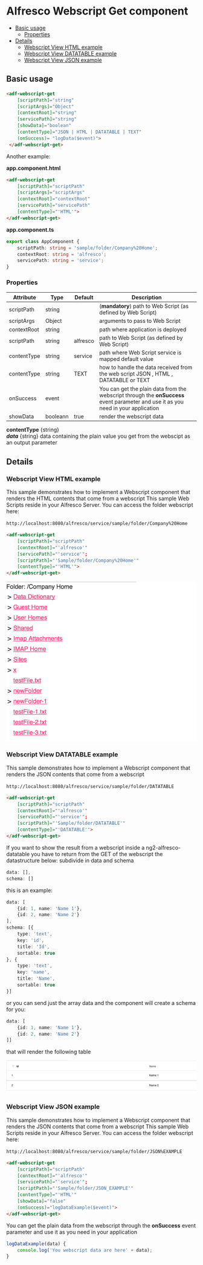 # Alfresco Webscript Get component

<!-- markdown-toc start - Don't edit this section.  npm run toc to generate it-->

<!-- toc -->

- [Basic usage](#basic-usage)
  * [Properties](#properties)
- [Details](#details)
  * [Webscript View HTML example](#webscript-view-html-example)
  * [Webscript View DATATABLE example](#webscript-view-datatable-example)
  * [Webscript View JSON example](#webscript-view-json-example)

<!-- tocstop -->

<!-- markdown-toc end -->

## Basic usage

```html
<adf-webscript-get 
    [scriptPath]="string"
    [scriptArgs]="Object"
    [contextRoot]="string"
    [servicePath]="string"
    [showData]="boolean"
    [contentType]="JSON | HTML | DATATABLE | TEXT"
    (onSuccess)= "logData($event)">
 </adf-webscript-get>
```

Another example:

**app.component.html**

```html
<adf-webscript-get 
    [scriptPath]="scriptPath"
    [scriptArgs]="scriptArgs"
    [contextRoot]="contextRoot"
    [servicePath]="servicePath" 
    [contentType]="'HTML'">
</adf-webscript-get>
```

**app.component.ts**

```ts
export class AppComponent {
    scriptPath: string = 'sample/folder/Company%20Home';
    contextRoot: string = 'alfresco';
    servicePath: string = 'service';
}
```

### Properties

| Attribute | Type | Default | Description |
| --- | --- | --- | --- |
| scriptPath | string | |  (**mandatory**) path to Web Script (as defined by Web Script) |
| scriptArgs | Object | | arguments to pass to Web Script |
| contextRoot | string | | path where application is deployed | 
| scriptPath | string | alfresco |  path to Web Script (as defined by Web Script) | 
| contentType | string | service | path where Web Script service is mapped default value | 
| contentType | string | TEXT | how to handle the data received from the web script JSON , HTML , DATATABLE or TEXT |
| onSuccess | event | |  You can get the plain data from the webscript through the **onSuccess** event parameter and use it as you need in your application |
| showData | booleann | true | render the webscript data |

**contentType** {string}  
***data***      {string}  data containing the plain value you get from the webscipt as an output parameter

## Details

### Webscript View HTML example

This sample demonstrates how to implement a Webscript component that renders the HTML contents that come from a webscript
This sample Web Scripts reside in your Alfresco Server. You can access the folder webscript here:

```http://localhost:8080/alfresco/service/sample/folder/Company%20Home```

```html
<adf-webscript-get 
    [scriptPath]="scriptPath"
    [contextRoot]="'alfresco'"
    [servicePath]="'service'";
    [scriptPath]="'Sample/folder/Company%20Home'"
    [contentType]="'HTML'">
</adf-webscript-get>
```                          

![Custom columns](../docassets/images/HTML.png)                         

### Webscript View DATATABLE example

This sample demonstrates how to implement a Webscript component that renders the JSON contents that come from a webscript

```http://localhost:8080/alfresco/service/sample/folder/DATATABLE```

```html
<adf-webscript-get 
    [scriptPath]="scriptPath"
    [contextRoot]="'alfresco'"
    [servicePath]="'service'";
    [scriptPath]="'Sample/folder/DATATABLE'"
    [contentType]="'DATATABLE'">
</adf-webscript-get>
```  

If you want to show the result from a webscript inside a ng2-alfresco-datatable you have to return from the GET of the webscript the datastructure below:
subdivide in data and schema

```ts
data: [],
schema: []
```

this is an example: 

```ts
data: [
    {id: 1, name: 'Name 1'},
    {id: 2, name: 'Name 2'}
],
schema: [{
    type: 'text',
    key: 'id',
    title: 'Id',
    sortable: true
}, {
    type: 'text',
    key: 'name',
    title: 'Name',
    sortable: true
}]
```

or you can send just the array data and the component will create a schema for you: 

```ts
data: [
    {id: 1, name: 'Name 1'},
    {id: 2, name: 'Name 2'}
]]
```

that will render the following table

![Custom columns](../docassets/images/datatable.png)

### Webscript View JSON example

This sample demonstrates how to implement a Webscript component that renders the JSON contents that come from a webscript
This sample Web Scripts reside in your Alfresco Server. You can access the folder webscript here:

```http://localhost:8080/alfresco/service/sample/folder/JSON%EXAMPLE```

```html
<adf-webscript-get 
    [scriptPath]="scriptPath"
    [contextRoot]="'alfresco'"
    [servicePath]="'service'";
    [scriptPath]="'Sample/folder/JSON_EXAMPLE'"
    [contentType]="'HTML'"
    [showData]="false"
    (onSuccess)="logDataExample($event)">
</adf-webscript-get>
``` 

You can get the plain data from the webscript through the **onSuccess** event parameter and use it as you need in your application

```ts
logDataExample(data) {
    console.log('You webscript data are here' + data);
}
```